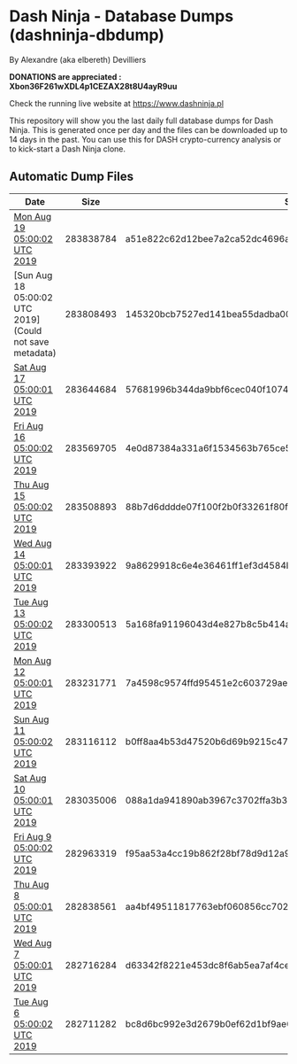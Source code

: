 # Dash Ninja - Database Dumps (dashninja-dbdump)
By Alexandre (aka elbereth) Devilliers

**DONATIONS are appreciated : Xbon36F261wXDL4p1CEZAX28t8U4ayR9uu**

Check the running live website at https://www.dashninja.pl

This repository will show you the last daily full database dumps for Dash Ninja. This is generated once per day and the files can be downloaded up to 14 days in the past.
You can use this for DASH crypto-currency analysis or to kick-start a Dash Ninja clone.


## Automatic Dump Files
| Date | Size | SHA256 |
|--|--|--|
| [Mon Aug 19 05:00:02 UTC 2019](https://transfer.sh/9KgVo/dashninja-dbdump-20190819070002.tar.bz2) | 283838784 | a51e822c62d12bee7a2ca52dc4696a202cf4e52f2a946778181ad30d9d2ba911 | 
| [Sun Aug 18 05:00:02 UTC 2019](Could not save metadata) | 283808493 | 145320bcb7527ed141bea55dadba0044158befe22de0a39d002b2c32109f36bf | 
| [Sat Aug 17 05:00:01 UTC 2019](https://transfer.sh/17X5L/dashninja-dbdump-20190817070001.tar.bz2) | 283644684 | 57681996b344da9bbf6cec040f1074f348ac98da9b5ffce0b961d9afa50c0e85 | 
| [Fri Aug 16 05:00:02 UTC 2019](https://transfer.sh/YwDEF/dashninja-dbdump-20190816070002.tar.bz2) | 283569705 | 4e0d87384a331a6f1534563b765ce53e85242e0016f191ad7c327a1f1bd6d012 | 
| [Thu Aug 15 05:00:02 UTC 2019](https://transfer.sh/LHvHm/dashninja-dbdump-20190815070002.tar.bz2) | 283508893 | 88b7d6dddde07f100f2b0f33261f80fe78021e7ee34fe73660692b1f5e03d566 | 
| [Wed Aug 14 05:00:01 UTC 2019](https://transfer.sh/gYvHd/dashninja-dbdump-20190814070001.tar.bz2) | 283393922 | 9a8629918c6e4e36461ff1ef3d4584bb2f0c1a0c4c9a71a6efa11438fab537d6 | 
| [Tue Aug 13 05:00:02 UTC 2019](https://transfer.sh/13LflP/dashninja-dbdump-20190813070002.tar.bz2) | 283300513 | 5a168fa91196043d4e827b8c5b414a8d303797ca4c0828380a7360c6ac589222 | 
| [Mon Aug 12 05:00:01 UTC 2019](https://transfer.sh/BR2rz/dashninja-dbdump-20190812070001.tar.bz2) | 283231771 | 7a4598c9574ffd95451e2c603729aed5b2e8c4bb9c6f5e1dde41e0618917e287 | 
| [Sun Aug 11 05:00:02 UTC 2019](https://transfer.sh/6jzmG/dashninja-dbdump-20190811070002.tar.bz2) | 283116112 | b0ff8aa4b53d47520b6d69b9215c4786e2764bd271da46b24085f95540f0cf5f | 
| [Sat Aug 10 05:00:01 UTC 2019](https://transfer.sh/Cc3Jx/dashninja-dbdump-20190810070001.tar.bz2) | 283035006 | 088a1da941890ab3967c3702ffa3b3ec8d344171f579a8fa082700f563372c4b | 
| [Fri Aug  9 05:00:02 UTC 2019](https://transfer.sh/10KKuA/dashninja-dbdump-20190809070002.tar.bz2) | 282963319 | f95aa53a4cc19b862f28bf78d9d12a93503c6dae5598b584a0e03815f86bef50 | 
| [Thu Aug  8 05:00:01 UTC 2019](https://transfer.sh/4ppOz/dashninja-dbdump-20190808070001.tar.bz2) | 282838561 | aa4bf49511817763ebf060856cc70263a81d8be6af79bda23891880a59cbece4 | 
| [Wed Aug  7 05:00:01 UTC 2019](https://transfer.sh/29Eol/dashninja-dbdump-20190807070001.tar.bz2) | 282716284 | d63342f8221e453dc8f6ab5ea7af4ce6ed763e1ceadc7af86170559270dc93fd | 
| [Tue Aug  6 05:00:02 UTC 2019](https://transfer.sh/15mgfx/dashninja-dbdump-20190806070002.tar.bz2) | 282711282 | bc8d6bc992e3d2679b0ef62d1bf9ae03a4e069c3577bdd38705438a3a74b5e5a | 
